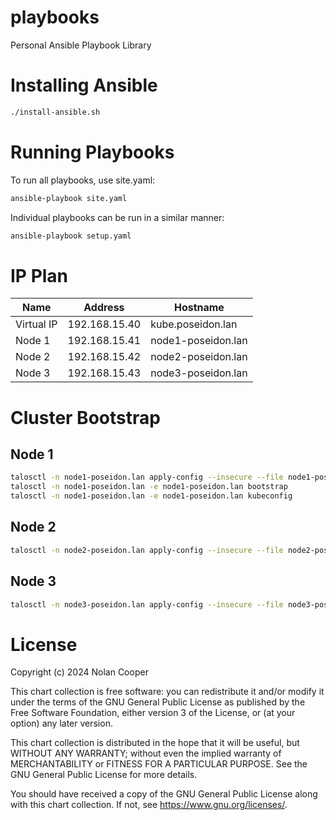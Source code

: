 # playbooks
Personal Ansible Playbook Library

# Installing Ansible
```bash
./install-ansible.sh
```

# Running Playbooks
To run all playbooks, use site.yaml:
```bash
ansible-playbook site.yaml
```

Individual playbooks can be run in a similar manner:
```bash
ansible-playbook setup.yaml
```
# IP Plan
| Name       | Address       | Hostname           |
|------------|---------------|--------------------|
| Virtual IP | 192.168.15.40 | kube.poseidon.lan  |
| Node 1     | 192.168.15.41 | node1-poseidon.lan |
| Node 2     | 192.168.15.42 | node2-poseidon.lan |
| Node 3     | 192.168.15.43 | node3-poseidon.lan |

# Cluster Bootstrap
## Node 1
```bash
talosctl -n node1-poseidon.lan apply-config --insecure --file node1-poseidon.yaml
talosctl -n node1-poseidon.lan -e node1-poseidon.lan bootstrap
talosctl -n node1-poseidon.lan -e node1-poseidon.lan kubeconfig
```

## Node 2
```bash
talosctl -n node2-poseidon.lan apply-config --insecure --file node2-poseidon.yaml
```

## Node 3
```bash
talosctl -n node3-poseidon.lan apply-config --insecure --file node3-poseidon.yaml
```

# License

Copyright (c) 2024 Nolan Cooper

This chart collection is free software: you can redistribute it and/or modify
it under the terms of the GNU General Public License as published by
the Free Software Foundation, either version 3 of the License, or
(at your option) any later version.

This chart collection is distributed in the hope that it will be useful,
but WITHOUT ANY WARRANTY; without even the implied warranty of
MERCHANTABILITY or FITNESS FOR A PARTICULAR PURPOSE.  See the
GNU General Public License for more details.

You should have received a copy of the GNU General Public License
along with this chart collection.  If not, see <https://www.gnu.org/licenses/>.
